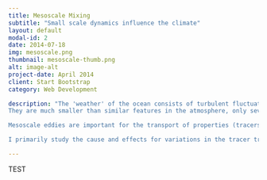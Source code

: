 ```yaml
---
title: Mesoscale Mixing
subtitle: "Small scale dynamics influence the climate"
layout: default
modal-id: 2
date: 2014-07-18
img: mesoscale.png
thumbnail: mesoscale-thumb.png
alt: image-alt
project-date: April 2014
client: Start Bootstrap
category: Web Development

description: "The 'weather' of the ocean consists of turbulent fluctuations of velocities, just like in the atmosphere. The 'storm systems' of the ocean are called mesoscale eddies.
They are much smaller than similar features in the atmosphere, only several hundred kilometers across, which makes it really hard to observe them and many modern climate and earth system models cannot resolve this process properly.

Mesoscale eddies are important for the transport of properties (tracers) like heat, salt, carbon and nutrients.

I primarily study the cause and effects for variations in the tracer transport and how such variations influence the climate system as a whole."

---
```


TEST
